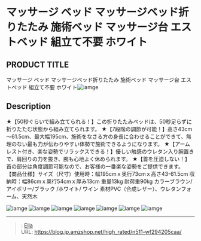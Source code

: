 # マッサージ ベッド マッサージベッド折りたたみ 施術ベッド マッサージ台 エストベッド 組立て不要 ホワイト


## PRODUCT TITLE 

マッサージ ベッド マッサージベッド折りたたみ 施術ベッド マッサージ台 エストベッド 組立て不要 ホワイト![iamge](https://b2bfiles1.gigab2b.cn/image/wkseller/303/189182/20200917_30377e23f4d44f16c7de181dc9c724f3.jpg)

## Description

★【50秒ぐらいで組み立てられる！】この折りたたみベッドは、50秒足らずに折りたたむ状態から組み立てられます。
★【7段階の調節が可能！】高さ43cm～61.5cm、最大幅195cm、施術をなさる方の身長に合わせることができて、無理のない最も力が伝わりやすい体勢で施術できるようになります。
★【アームレスト付き、楽な姿勢でリラックスできる！】優しい触感のウレタン入り腕置きで、肩回りの力を抜き、腕も心地よく休められます。
★【首を圧迫しない！】首の部分は角度調節可能なので、お客様の一番楽な姿勢をご提供できます。
【商品仕様】サイズ（尺寸）使用時：幅195cmｘ奥行73cmｘ高さ43-61.5cm 収納時：幅86cmｘ奥行54cmｘ厚み13cm 重量13kg 耐荷重90kg カラーブラウン/アイボリー/ブラック /ホワイト/ ワイン 素材PVC（合成レザー）、ウレタンフォーム、天然木





![iamge](https://b2bfiles1.gigab2b.cn/image/wkseller/303/189182/20191216_8919f2d7be23d97a2481e34dc41a23a4.jpg)
![iamge](https://b2bfiles1.gigab2b.cn/image/wkseller/303/189182/20191216_1a5c921ca3d4238779a029ea45f9ddf8.jpg)
![iamge](https://b2bfiles1.gigab2b.cn/image/wkseller/303/189182/20191102_54213ebc8c2c8dda33ee00de2407a5ec.jpg)
![iamge](https://b2bfiles1.gigab2b.cn/image/wkseller/303/189182/20191102_a7c26ab8e7a6dc19a955e9febb8d5ac6.jpg)
![iamge](https://b2bfiles1.gigab2b.cn/image/wkseller/303/189182/20210126_4dda84977d62e4a0d9ae8e8d574b6922.jpg)
![iamge](https://b2bfiles1.gigab2b.cn/image/wkseller/303/189182/20210126_9671b486e770c6fbfec782d40cc95dbc.jpg)
![iamge](https://b2bfiles1.gigab2b.cn/image/wkseller/303/189182/20210126_b3f90bba4f2e94d7aa3bfc939f94b56a.jpg)


---

> : [Ella](https://blog.jp.amzshop.net/)  
> URL: https://blog.jp.amzshop.net/high_rated/n511-wf294205caa/  

